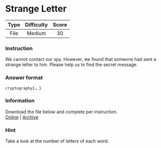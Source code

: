 # Strange Letter

| Type | Difficulty | Score |
|:----:|:----------:|:-----:|
| File |   Medium   |   30  |

### Instruction

We cannot contact our spy. However, we found that someone had sent a strange letter to him. Please help us to find the secret message.

### Answer format

`cryptography{….}`

### Information

Download the file below and complete per instruction.  
[Online](https://storage.googleapis.com/secplayground-event/halfyear2022/Type%20Approve%20Certification.eml) | [Archive](Type%20Approve%20Certification.eml)

### Hint

Take a look at the number of letters of each word.
